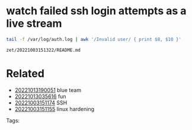 # watch failed ssh login attempts as a live stream
```bash
tail -f /var/log/auth.log | awk '/Invalid user/ { print $8, $10 }'
```

` zet/20221003151322/README.md `

# Related

- [20221013190051](/zet/20221013190051/README.md) blue team
- [20221013035616](/zet/20221013035616/README.md) fun
- [20221003151174](/zet/20221003151174/README.md) SSH
- [20221003151155](/zet/20221003151155/README.md) linux hardening

Tags:

    
